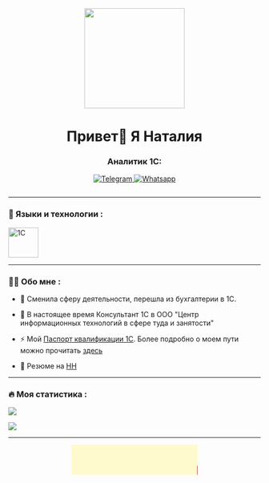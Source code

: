 

<div id="header" align="center">
  <img src="https://media.giphy.com/media/JRCl5NzZktObE4MQeD/giphy.gif" width="200"/>
</div>


<div id="header" align="center">
    <h1>Привет👋 Я Наталия  </h1>
    <h3>Аналитик 1С:</h3>
</div>

<div id="socials" align="center">
 
  <a href="https://t.me/natali_7791">
    <img src="https://img.shields.io/badge/Telegram-blue?style=for-the-badge&logo=telegram&logoColor=white" alt="Telegram"/>
  </a> 
    <a href="https://wa.clck.bar/79035981130">
    <img src="https://img.shields.io/badge/WhatsApp-25D366?style=for-the-badge&logo=whatsapp&logoColor=white" alt="Whatsapp"/></a><p>
  <img src="https://komarev.com/ghpvc/?username=Nata7708&style=flat-square&color=blue" alt=""/>
 

</div>

---


### :hammer: Языки и технологии :

<div>
  <img src = "https://pgram.ru/wp-content/uploads/2018/01/1%D1%81.png" alt="1C" width="60"> 
</div>

---



### :woman_technologist: Обо мне :

- :open_book: Сменила сферу деятельности, перешла из бухгалтерии в 1С.

- :seedling: В настоящее время Консультант 1С в ООО "Центр информационных технологий в сфере туда и занятости"

- :zap: Мой [Паспорт квалификации 1С](https://uc1.1c.ru/account/summary/?token=9eff7d438e180abad73b3498484dfa6b&ver=2). Более подробно о моем пути можно прочитать [здесь](https://github.com/Nata7708/1C-Roadmap)

- :briefcase: Резюме на [НН](https://hh.ru/applicant/resumes/view?resume=da62a84aff0cecd7a10039ed1f676f524f6a55)


---

### :fire: Моя статистика :

![](http://github-profile-summary-cards.vercel.app/api/cards/profile-details?username=Nata7708&theme=default)

![](http://github-profile-summary-cards.vercel.app/api/cards/repos-per-language?username=Nata7708&theme=default)

----
<div id="scroll" align="center">
<marquee behavior="scroll" bgcolor="#FFFACD" scrollAmount="5" scrolldelay="10" width="50%" height="60" >
<font size="5" color="#B22222">Если вы в чем-то не разбираетесь</font> <img src="https://66soft.ru/upload/iblock/bbf/7ag6u5hwdnkl0tnqnx8652ue1v1t4ae7.webp" width="60" height="60">
<font size="5" color="#B22222">начните разбираться и разберетесь </font></marquee>
</div>



